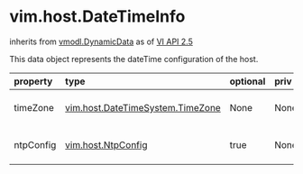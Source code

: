 vim.host.DateTimeInfo
=====================
inherits from [vmodl.DynamicData](docs/vmodl.DynamicData.md)
as of [VI API 2.5](vim.version.md#vim.version.version2)


This data object represents the dateTime configuration of the host.

| property | type | optional | priv | desc |
|:---------|:-----|:---------|:-----|:-----|
| timeZone | [vim.host.DateTimeSystem.TimeZone](vim.host.DateTimeSystem.TimeZone.md "vim.host.DateTimeSystem.TimeZone") | None | None | The time zone of the host. |
| ntpConfig | [vim.host.NtpConfig](vim.host.NtpConfig.md "vim.host.NtpConfig") | true | None | The NTP configuration on the host. |


